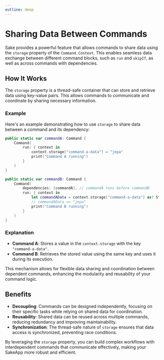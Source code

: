 ```yaml
---
outline: deep
---
```


# Sharing Data Between Commands

Sake provides a powerful feature that allows commands to share data using the `storage` property of the `Command.Context`. This enables seamless data exchange between different command blocks, such as `run` and `skipIf`, as well as across commands with dependencies.

## How It Works

The `storage` property is a thread-safe container that can store and retrieve data using key-value pairs. This allows commands to communicate and coordinate by sharing necessary information.

### Example

Here's an example demonstrating how to use `storage` to share data between a command and its dependency:

```swift
public static var commandA: Command {
    Command(
        run: { context in
            context.storage["command-a-data"] = "jepa"
            print("Command A running")
        }
    )
}

public static var commandB: Command {
    Command(
        dependencies: [commandA], // commandA runs before commandB
        run: { context in
            let commandAData = context.storage["command-a-data"] as? String
            // commandAData == "jepa"
            print("Command B running")
        }
    )
}
```

### Explanation

- **Command A**: Stores a value in the `context.storage` with the key `"command-a-data"`.
- **Command B**: Retrieves the stored value using the same key and uses it during its execution.

This mechanism allows for flexible data sharing and coordination between dependent commands, enhancing the modularity and reusability of your command logic.

## Benefits

- **Decoupling**: Commands can be designed independently, focusing on their specific tasks while relying on shared data for coordination.
- **Reusability**: Shared data can be reused across multiple commands, reducing redundancy and improving maintainability.
- **Synchronization**: The thread-safe nature of `storage` ensures that data access is synchronized, preventing race conditions.

By leveraging the `storage` property, you can build complex workflows with interdependent commands that communicate effectively, making your SakeApp more robust and efficient. 